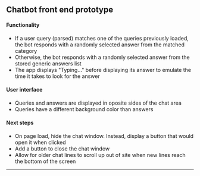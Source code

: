 ## Chatbot front end prototype

#### Functionality
- If a user query (parsed) matches one of the queries previously loaded, the bot responds with a randomly selected answer from the matched category
- Otherwise, the bot responds with a randomly selected answer from the stored generic answers list
- The app displays "Typing..." before displaying its answer to emulate the time it takes to look for the answer

#### User interface
- Queries and answers are displayed in oposite sides of the chat area
- Queries have a different background color than answers

#### Next steps
- On page load, hide the chat window.  Instead, display a button that would open it when clicked
- Add a button to close the chat window
- Allow for older chat lines to scroll up out of site when new lines reach the bottom of the screen

---